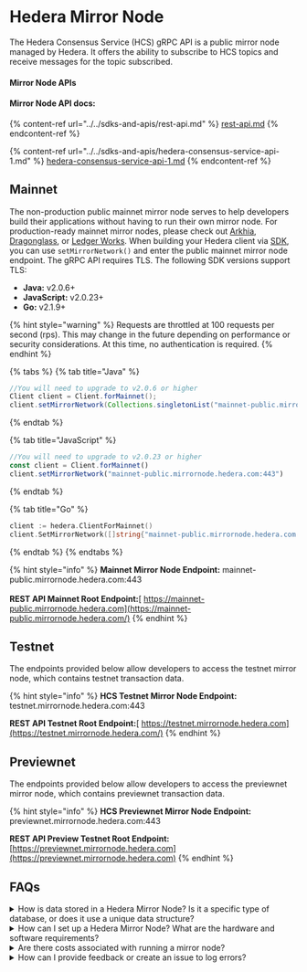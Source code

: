 # Hedera Mirror Node

The Hedera Consensus Service (HCS) gRPC API is a public mirror node managed by Hedera. It offers the ability to subscribe to HCS topics and receive messages for the topic subscribed.

#### Mirror Node APIs

#### Mirror Node API docs:

{% content-ref url="../../sdks-and-apis/rest-api.md" %}
[rest-api.md](../../sdks-and-apis/rest-api.md)
{% endcontent-ref %}

{% content-ref url="../../sdks-and-apis/hedera-consensus-service-api-1.md" %}
[hedera-consensus-service-api-1.md](../../sdks-and-apis/hedera-consensus-service-api-1.md)
{% endcontent-ref %}

## Mainnet

The non-production public mainnet mirror node serves to help developers build their applications without having to run their own mirror node. For production-ready mainnet mirror nodes, please check out [Arkhia](https://www.arkhia.io/), [Dragonglass](https://dragonglass.me/), or [Ledger Works](http://lworks.io/). When building your Hedera client via [SDK](../../sdks-and-apis/sdks/), you can use `setMirrorNetwork()` and enter the public mainnet mirror node endpoint. The gRPC API requires TLS. The following SDK versions support TLS:

* **Java:** v2.0.6+
* **JavaScript:** v2.0.23+
* **Go:** v2.1.9+

{% hint style="warning" %}
Requests are throttled at 100 requests per second (rps). This may change in the future depending on performance or security considerations. At this time, no authentication is required.
{% endhint %}

{% tabs %}
{% tab title="Java" %}
```java
//You will need to upgrade to v2.0.6 or higher
Client client = Client.forMainnet();
client.setMirrorNetwork(Collections.singletonList("mainnet-public.mirrornode.hedera.com:443"))
```
{% endtab %}

{% tab title="JavaScript" %}
```javascript
//You will need to upgrade to v2.0.23 or higher
const client = Client.forMainnet()
client.setMirrorNetwork("mainnet-public.mirrornode.hedera.com:443")
```
{% endtab %}

{% tab title="Go" %}
```go
client := hedera.ClientForMainnet()
client.SetMirrorNetwork([]string{"mainnet-public.mirrornode.hedera.com:443"})
```
{% endtab %}
{% endtabs %}

{% hint style="info" %}
**Mainnet Mirror Node Endpoint:** mainnet-public.mirrornode.hedera.com:443\
\
**REST API Mainnet Root Endpoint:**[ https://mainnet-public.mirrornode.hedera.com](https://mainnet-public.mirrornode.hedera.com/)
{% endhint %}

## Testnet

The endpoints provided below allow developers to access the testnet mirror node, which contains testnet transaction data.

{% hint style="info" %}
**HCS Testnet Mirror Node Endpoint:** testnet.mirrornode.hedera.com:443

**REST API Testnet Root Endpoint:**[ https://testnet.mirrornode.hedera.com](https://testnet.mirrornode.hedera.com/)
{% endhint %}

## Previewnet

The endpoints provided below allow developers to access the previewnet mirror node, which contains previewnet transaction data.

{% hint style="info" %}
**HCS Previewnet Mirror Node Endpoint:** previewnet.mirrornode.hedera.com:443

**REST API Preview Testnet Root Endpoint:** [https://previewnet.mirrornode.hedera.com](https://previewnet.mirrornode.hedera.com)
{% endhint %}

## FAQs

<details>

<summary>How is data stored in a Hedera Mirror Node? Is it a specific type of database, or does it use a unique data structure?</summary>

Hedera Mirror Node uses a PostgreSQL database to store the transaction and event data organized in a structure that mirrors the Hedera Network. Once the mirror node receives record files from Hedera Consensus nodes, the data is validated and loaded into the database.&#x20;

</details>

<details>

<summary>How can I set up a Hedera Mirror Node? What are the hardware and software requirements?</summary>

Setting up a Hedera Mirror Node involves both hardware and software components. The requirements can be found [here](run-your-own-beta-mirror-node/).

</details>

<details>

<summary>Are there costs associated with running a mirror node?</summary>

No, Hedera does not charge for running a mirror node. However, there are costs associated with purchasing the hardware, internet connection, and potential cloud service fees. The hardware and software requirements can be found [here](run-your-own-beta-mirror-node/).

</details>

<details>

<summary>How can I provide feedback or create an issue to log errors?</summary>

To provide feedback or log errors, please refer to the [Contributing Guide](../../support-and-community/contributing-guide.md) and submit an issue in the Hedera Docs [GitHub repository](https://github.com/hashgraph/hedera-json-rpc-relay/issues).

</details>
